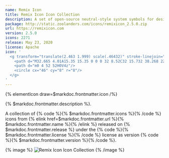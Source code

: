 ```yaml
---
name: Remix Icon
title: Remix Icon Icon Collection
description: A set of open-source neutral-style system symbols for designers and developers
package: http://static.zoolanders.com/icons/remixicon_2.5.0.zip
url: https://remixicon.com
version: 2.5.0
icons: 2271
release: May 23, 2020
license: Apache
icon: '
  <g transform="translate(2.463 1.999) scale(.46432)" stroke-linejoin="round" stroke="none">
    <path d="M32.665 4.01A15.35 15.35 0 0 0 32 8.52C32 15.732 38.268 22 46.519 22c2.127 0 4.172-.545 5.998-1.499.316 1.45.483 2.955.483 4.499 0 11.598-9.402 21-21 21v10H0V4h32c.222 0 .444.003.665.01z"/>
    <path d="m0 4 52 52H0V4z"/>
    <circle cx="46" cy="8" r="8"/>
  </g>
'
---
```


{% elementIcon draw=$markdoc.frontmatter.icon /%}

{% $markdoc.frontmatter.description %}.

A collection of {% code %}{% $markdoc.frontmatter.icons %}{% /code %} icons from {% elink href=$markdoc.frontmatter.url %}{% $markdoc.frontmatter.name %}{% /elink %} released on {% $markdoc.frontmatter.release %} under the {% code %}{% $markdoc.frontmatter.license %}{% /code %} license as version {% code %}{% $markdoc.frontmatter.version %}{% /code %}.

{% image %}
![Remix Icon Icon Collection](/assets/ytp/icons/collection-remixicon.webp)
{% /image %}
